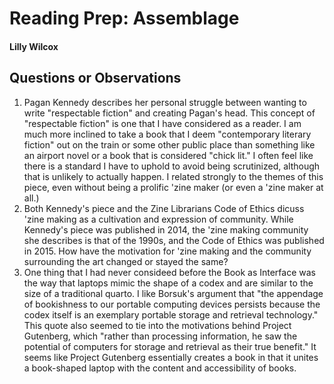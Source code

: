 # Reading Prep: Assemblage

#### Lilly Wilcox

## Questions or Observations

1. Pagan Kennedy describes her personal struggle between wanting to write "respectable fiction" and creating Pagan's head. This concept of "respectable fiction" is one that I have considered as a reader. I am much more inclined to take a book that I deem "contemporary literary fiction" out on the train or some other public place than something like an airport novel or a book that is considered "chick lit." I often feel like there is a standard I have to uphold to avoid being scrutinized, although that is unlikely to actually happen. I related strongly to the themes of this piece, even without being a prolific 'zine maker (or even a 'zine maker at all.)
2. Both Kennedy's piece and the Zine Librarians Code of Ethics dicuss 'zine making as a cultivation and expression of community. While Kennedy's piece was published in 2014, the 'zine making community she describes is that of the 1990s, and the Code of Ethics was published in 2015. How have the motivation for 'zine making and the community surrounding the art changed or stayed the same?
3. One thing that I had never consideed before the Book as Interface was the way that laptops mimic the shape of a codex and are similar to the size of a traditional quarto. I like Borsuk's argument that "the appendage of bookishness to our portable computing devices persists because the codex itself is an exemplary portable storage and retrieval technology." This quote also seemed to tie into the motivations behind Project Gutenberg, which "rather than processing information, he saw the potential of computers for storage and retrieval as their true benefit." It seems like Project Gutenberg essentially creates a book in that it unites a book-shaped laptop with the content and accessibility of books. 